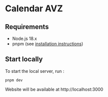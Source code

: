 # Calendar AVZ

## Requirements

- Node.js 18.x
- pnpm (see [installation instructions](https://pnpm.io/fr/installation))

## Start locally

To start the local server, run :

```shell
pnpm dev
```

Website will be available at http://localhost:3000
